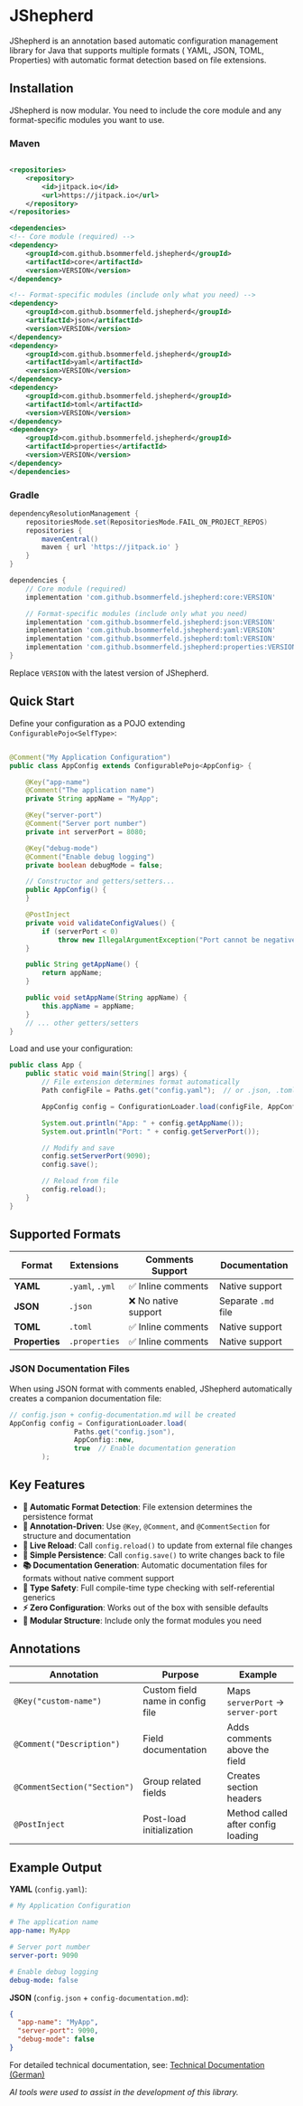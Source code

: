 # JShepherd

JShepherd is an annotation based automatic configuration management library for Java that supports multiple formats (
YAML, JSON, TOML, Properties) with automatic format detection based on file extensions.

## Installation

JShepherd is now modular. You need to include the core module and any format-specific modules you want to use.

### Maven

```xml

<repositories>
    <repository>
        <id>jitpack.io</id>
        <url>https://jitpack.io</url>
    </repository>
</repositories>

<dependencies>
<!-- Core module (required) -->
<dependency>
    <groupId>com.github.bsommerfeld.jshepherd</groupId>
    <artifactId>core</artifactId>
    <version>VERSION</version>
</dependency>

<!-- Format-specific modules (include only what you need) -->
<dependency>
    <groupId>com.github.bsommerfeld.jshepherd</groupId>
    <artifactId>json</artifactId>
    <version>VERSION</version>
</dependency>
<dependency>
    <groupId>com.github.bsommerfeld.jshepherd</groupId>
    <artifactId>yaml</artifactId>
    <version>VERSION</version>
</dependency>
<dependency>
    <groupId>com.github.bsommerfeld.jshepherd</groupId>
    <artifactId>toml</artifactId>
    <version>VERSION</version>
</dependency>
<dependency>
    <groupId>com.github.bsommerfeld.jshepherd</groupId>
    <artifactId>properties</artifactId>
    <version>VERSION</version>
</dependency>
</dependencies>
```

### Gradle

```groovy
dependencyResolutionManagement {
    repositoriesMode.set(RepositoriesMode.FAIL_ON_PROJECT_REPOS)
    repositories {
        mavenCentral()
        maven { url 'https://jitpack.io' }
    }
}

dependencies {
    // Core module (required)
    implementation 'com.github.bsommerfeld.jshepherd:core:VERSION'

    // Format-specific modules (include only what you need)
    implementation 'com.github.bsommerfeld.jshepherd:json:VERSION'
    implementation 'com.github.bsommerfeld.jshepherd:yaml:VERSION'
    implementation 'com.github.bsommerfeld.jshepherd:toml:VERSION'
    implementation 'com.github.bsommerfeld.jshepherd:properties:VERSION'
}
```

Replace `VERSION` with the latest version of JShepherd.

## Quick Start

Define your configuration as a POJO extending `ConfigurablePojo<SelfType>`:

```java

@Comment("My Application Configuration")
public class AppConfig extends ConfigurablePojo<AppConfig> {

    @Key("app-name")
    @Comment("The application name")
    private String appName = "MyApp";

    @Key("server-port")
    @Comment("Server port number")
    private int serverPort = 8080;

    @Key("debug-mode")
    @Comment("Enable debug logging")
    private boolean debugMode = false;

    // Constructor and getters/setters...
    public AppConfig() {
    }

    @PostInject
    private void validateConfigValues() {
        if (serverPort < 0)
            throw new IllegalArgumentException("Port cannot be negative.");
    }

    public String getAppName() {
        return appName;
    }

    public void setAppName(String appName) {
        this.appName = appName;
    }
    // ... other getters/setters
}
```

Load and use your configuration:

```java
public class App {
    public static void main(String[] args) {
        // File extension determines format automatically
        Path configFile = Paths.get("config.yaml");  // or .json, .toml, .properties

        AppConfig config = ConfigurationLoader.load(configFile, AppConfig::new);

        System.out.println("App: " + config.getAppName());
        System.out.println("Port: " + config.getServerPort());

        // Modify and save
        config.setServerPort(9090);
        config.save();

        // Reload from file
        config.reload();
    }
}
```

## Supported Formats

| Format         | Extensions      | Comments Support    | Documentation       |
|----------------|-----------------|---------------------|---------------------|
| **YAML**       | `.yaml`, `.yml` | ✅ Inline comments   | Native support      |
| **JSON**       | `.json`         | ❌ No native support | Separate `.md` file |
| **TOML**       | `.toml`         | ✅ Inline comments   | Native support      |
| **Properties** | `.properties`   | ✅ Inline comments   | Native support      |

### JSON Documentation Files

When using JSON format with comments enabled, JShepherd automatically creates a companion documentation file:

```java
// config.json + config-documentation.md will be created
AppConfig config = ConfigurationLoader.load(
                Paths.get("config.json"),
                AppConfig::new,
                true  // Enable documentation generation
        );
```

## Key Features

* **🎯 Automatic Format Detection**: File extension determines the persistence format
* **📝 Annotation-Driven**: Use `@Key`, `@Comment`, and `@CommentSection` for structure and documentation
* **🔄 Live Reload**: Call `config.reload()` to update from external file changes
* **💾 Simple Persistence**: Call `config.save()` to write changes back to file
* **📚 Documentation Generation**: Automatic documentation files for formats without native comment support
* **🔧 Type Safety**: Full compile-time type checking with self-referential generics
* **⚡ Zero Configuration**: Works out of the box with sensible defaults
* **🧩 Modular Structure**: Include only the format modules you need

## Annotations

| Annotation                   | Purpose                          | Example                            |
|------------------------------|----------------------------------|------------------------------------|
| `@Key("custom-name")`        | Custom field name in config file | Maps `serverPort` → `server-port`  |
| `@Comment("Description")`    | Field documentation              | Adds comments above the field      |
| `@CommentSection("Section")` | Group related fields             | Creates section headers            |
| `@PostInject`                | Post-load initialization         | Method called after config loading |

## Example Output

**YAML** (`config.yaml`):

```yaml
# My Application Configuration

# The application name
app-name: MyApp

# Server port number  
server-port: 9090

# Enable debug logging
debug-mode: false
```

**JSON** (`config.json` + `config-documentation.md`):

```json
{
  "app-name": "MyApp",
  "server-port": 9090,
  "debug-mode": false
}
```

For detailed technical documentation, see: [Technical Documentation (German)](.docs/TECHNISCHE_DOKUMENTATION_de_V3.md)

*AI tools were used to assist in the development of this library.*
